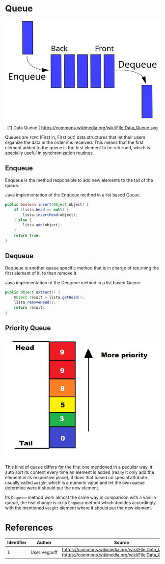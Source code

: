 # Queue

<div style="text-align: center"><a href="https://commons.wikimedia.org/wiki/File:Data_Queue.svg"><img src="/static/vendor/img/wikipedia/Data_Queue.svg" alt="DataQueue" style="width: 500px; height: auto"/></a><p>[1] Data Queue | <a href="https://commons.wikimedia.org/wiki/File:Data_Queue.svg">https://commons.wikimedia.org/wiki/File:Data_Queue.svg</a></p></div>

Queues are `FIFO` (First in, First out) data structures that let their users organize the data in the order it is received. This means that the first element added to the queue is the first element to be returned, which is specially useful in synchronization routines.

## Enqueue

Enqueue is the method responsible to add new elements to the tail of the queue.

Java implementation of the Enqueue method in a list based Queue.

```java
public boolean insert(Object object) {
    if (lista.head == null) {
        lista.insertHead(object);
    } else {
        lista.add(object);
    }
    return true;
}
```

## Dequeue

Dequeue is another queue specific method that is in charge of returning the first element of it, to then remove it.

Java implementation of the Dequeue method in a list based Queue.

```java
public Object extract() {
    Object result = lista.getHead();
    lista.removeHead();
    return result;
}
```

## Priority Queue

<div style="text-align: center"><a href="/static/img/DataTypes/PriorityQueue.png"><img src="/static/img/DataTypes/PriorityQueue.png" alt="PriorityQueue" style="width: 500px; height: auto"/></a></div>

This kind of queue differs for the first one mentioned in a peculiar way, it auto sort its content every time an element is added (really it only add the element in its respective place), it does that based on special attribute usually called `weight` which is a numeric value and let the own queue determine were it should put the new element.

Its `Dequeue` method work almost the same way in comparison with a vanilla queue, the real change is in its `Enqueue` method which decides accordingly with the mentioned `weight` element where it should put the new element.

# References

Identifier | Author | Source
---------- | ------ | ------
1|User:Vegpuff|[https://commons.wikimedia.org/wiki/File:Data_Queue.svg](https://commons.wikimedia.org/wiki/File:Data_Queue.svg)